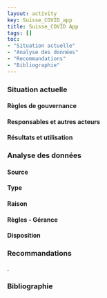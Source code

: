 ```yaml
---
layout: activity
key: Suisse_COVID_app
title: Suisse_COVID App
tags: []
toc:
- "Situation actuelle"
- "Analyse des données"
- "Recommandations"
- "Bibliographie"
---
```


### Situation actuelle

#### Règles de gouvernance


#### Responsables et autres acteurs



#### Résultats et utilisation


### Analyse des données

#### Source


#### Type


#### Raison


#### Règles - Gérance


#### Disposition


### Recommandations
.

### Bibliographie

